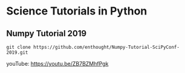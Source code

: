 
# Science Tutorials in Python

## Numpy Tutorial 2019

```
git clone https://github.com/enthought/Numpy-Tutorial-SciPyConf-2019.git
```

youTube: https://youtu.be/ZB7BZMhfPgk

